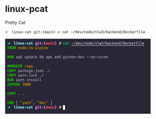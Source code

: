 # linux-pcat

Pretty Cat

```bash
➜  linux-cat git:(main) ✗ cat ~/dev/node/nlw3/backend/Dockerfile
```

![pcat](cat.png)
